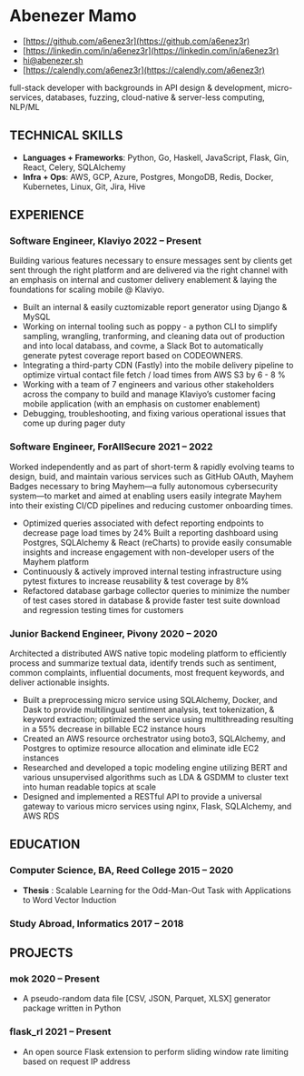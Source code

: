 <!-- The (first) h1 will be used as the <title> of the HTML page -->
# Abenezer Mamo

<!-- The unordered list immediately after the h1 will be formatted on a single
line. It is intended to be used for contact details -->
- [https://github.com/a6enez3r](https://github.com/a6enez3r)
- [https://linkedin.com/in/a6enez3r](https://linkedin.com/in/a6enez3r)
- [hi@abenezer.sh](mailto:hi@abenezer.sh)
- [https://calendly.com/a6enez3r](https://calendly.com/a6enez3r)

<!-- The paragraph after the h1 and ul and before the first h2 is optional. It
is intended to be used for a short summary. -->
full-stack developer with backgrounds in API design & development, micro-services, databases, fuzzing, cloud-native & server-less computing, NLP/ML

## TECHNICAL SKILLS

- **Languages + Frameworks**: Python, Go, Haskell, JavaScript, Flask, Gin, React, Celery, SQLAlchemy
- **Infra + Ops**: AWS, GCP, Azure, Postgres, MongoDB, Redis, Docker, Kubernetes, Linux, Git, Jira, Hive

## EXPERIENCE

<!-- You have to wrap the "left" and "right" half of these headings in spans by
hand -->
### <span>Software Engineer, Klaviyo </span> <span>2022 – Present</span>

Building various features necessary to ensure messages sent by clients get sent through the right platform and
are delivered via the right channel with an emphasis on internal and customer delivery enablement & laying the foundations for scaling mobile @ Klaviyo.

 - Built an internal & easily cuztomizable report generator using Django & MySQL
 - Working on internal tooling such as poppy - a python CLI to simplify sampling, wrangling, tranforming, and cleaning data out of production and into local databass, and covme, a Slack Bot to automatically generate pytest coverage report based on CODEOWNERS.
 - Integrating a third-party CDN (Fastly) into the mobile delivery pipeline to optimize virtual contact file fetch / load times from AWS S3 by 6 - 8 %
 - Working with a team of 7 engineers and various other stakeholders across the company to build and manage Klaviyo’s customer facing mobile application (with an emphasis on customer enablement)
 - Debugging, troubleshooting, and fixing various operational issues that come up during pager duty

### <span>Software Engineer, ForAllSecure </span> <span>2021 – 2022 </span>

Worked independently and as part of short-term & rapidly evolving teams to design, buid, and maintain various services such as GitHub OAuth, Mayhem Badges necessary to bring Mayhem—a fully autonomous cybersecurity system—to market and aimed at enabling users easily integrate Mayhem into their existing CI/CD pipelines and reducing customer onboarding times.

 - Optimized queries associated with defect reporting endpoints to decrease page load times by 24%
Built a reporting dashboard using Postgres, SQLAlchemy & React (reCharts) to provide easily consumable insights and increase engagement with non-developer users of the Mayhem platform
 - Continuously & actively improved internal testing infrastructure using pytest fixtures to increase reusability & test coverage by 8%
 - Refactored database garbage collector queries to minimize the number of test cases stored in database & provide faster test suite download and regression testing times for customers

### <span>Junior Backend Engineer, Pivony </span> <span>2020 – 2020 </span>

Architected a distributed AWS native topic modeling platform to efficiently process and summarize textual data, identify trends such as sentiment, common complaints, influential documents, most frequent keywords, and deliver actionable insights.

 - Built a preprocessing micro service using SQLAlchemy, Docker, and Dask to provide multilingual sentiment analysis, text tokenization, & keyword extraction; optimized the service using multithreading resulting in a 55% decrease in billable EC2 instance hours
 - Created an AWS resource orchestrator using boto3, SQLAlchemy, and Postgres to optimize resource allocation and eliminate idle EC2 instances
 - Researched and developed a topic modeling engine utilizing BERT and various unsupervised algorithms such as LDA & GSDMM to cluster text into human readable topics at scale
 - Designed and implemented a RESTful API to provide a universal gateway to various micro services using nginx, Flask, SQLAlchemy, and AWS RDS

## EDUCATION

### <span>Computer Science, BA, Reed College</span> <span>2015 – 2020</span>

  - **Thesis** : Scalable Learning for the Odd-Man-Out Task with Applications to Word Vector Induction

### <span>Study Abroad, Informatics</span> <span>2017 – 2018</span>

## PROJECTS

### <span>mok</span> <span>2020 – Present</span>

  - A pseudo-random data file [CSV, JSON, Parquet, XLSX] generator package written in Python

### <span>flask_rl</span> <span>2021 – Present</span>

  - An open source Flask extension to perform sliding window rate limiting based on request IP address







